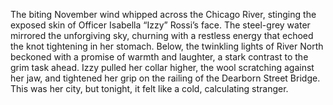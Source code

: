 The biting November wind whipped across the Chicago River, stinging the exposed skin of Officer Isabella “Izzy” Rossi’s face. The steel-grey water mirrored the unforgiving sky, churning with a restless energy that echoed the knot tightening in her stomach. Below, the twinkling lights of River North beckoned with a promise of warmth and laughter, a stark contrast to the grim task ahead. Izzy pulled her collar higher, the wool scratching against her jaw, and tightened her grip on the railing of the Dearborn Street Bridge. This was her city, but tonight, it felt like a cold, calculating stranger.
